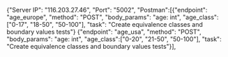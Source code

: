 {"Server IP": "116.203.27.46",
 "Port": "5002",
 "Postman":[{"endpoint": "age_europe",
            "method": "POST",
            "body_params": "age: int",
            "age_class":["0-17", "18-50", "50-100"],
            "task": "Create equivalence classes and boundary values tests"}
            {"endpoint": "age_usa",
            "method": "POST",
            "body_params": "age: int",
            "age_class":["0-20", "21-50", "50-100"],
            "task": "Create equivalence classes and boundary values tests"}],
            
